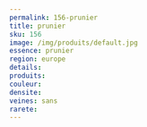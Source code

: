 ```yaml
---
permalink: 156-prunier
title: prunier
sku: 156
image: /img/produits/default.jpg
essence: prunier
region: europe
details: 
produits: 
couleur: 
densite: 
veines: sans
rarete: 
---
```

